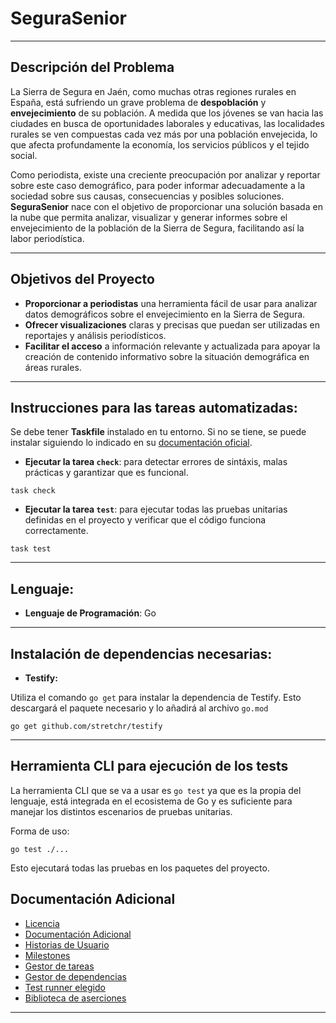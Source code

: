 # SeguraSenior

---

## Descripción del Problema

La Sierra de Segura en Jaén, como muchas otras regiones rurales en España, está sufriendo un grave problema de **despoblación** y **envejecimiento** de su población. A medida que los jóvenes se van hacia las ciudades en busca de oportunidades laborales y educativas, las localidades rurales se ven compuestas cada vez más por una población envejecida, lo que afecta profundamente la economía, los servicios públicos y el tejido social.

Como periodista, existe una creciente preocupación por analizar y reportar sobre este caso demográfico, para poder informar adecuadamente a la sociedad sobre sus causas, consecuencias y posibles soluciones. **SeguraSenior** nace con el objetivo de proporcionar una solución basada en la nube que permita analizar, visualizar y generar informes sobre el envejecimiento de la población de la Sierra de Segura, facilitando así la labor periodística.

---

## Objetivos del Proyecto

- **Proporcionar a periodistas** una herramienta fácil de usar para analizar datos demográficos sobre el envejecimiento en la Sierra de Segura.
- **Ofrecer visualizaciones** claras y precisas que puedan ser utilizadas en reportajes y análisis periodísticos.
- **Facilitar el acceso** a información relevante y actualizada para apoyar la creación de contenido informativo sobre la situación demográfica en áreas rurales.

---

## Instrucciones para las tareas automatizadas:

Se debe tener **Taskfile** instalado en tu entorno. Si no se tiene, se puede instalar siguiendo lo indicado en su [documentación oficial](https://taskfile.dev/installation).

* **Ejecutar la tarea `check`**: para detectar errores de sintáxis, malas prácticas y garantizar que es funcional.

```console
task check
```

* **Ejecutar la tarea `test`**: para ejecutar todas las pruebas unitarias definidas en el proyecto y verificar que el código funciona correctamente.

```console
task test
```
  
---

## Lenguaje:

- **Lenguaje de Programación**: Go

---

## Instalación de dependencias necesarias:

- **Testify:**

Utiliza el comando `go get` para instalar la dependencia de Testify. Esto descargará el paquete necesario y lo añadirá al archivo `go.mod`

```console
go get github.com/stretchr/testify
```

---

## Herramienta CLI para ejecución de los tests

La herramienta CLI que se va a usar es `go test` ya que es la propia del lenguaje, está integrada en el ecosistema de Go y es suficiente para manejar los distintos escenarios de pruebas unitarias.

Forma de uso: 
```console
go test ./...
```

Esto ejecutará todas las pruebas en los paquetes del proyecto.


## Documentación Adicional

- [Licencia](./LICENSE)
- [Documentación Adicional](./documentacion_adicional)
- [Historias de Usuario](./docs/historias.md)
- [Milestones](./docs/milestones.md)
- [Gestor de tareas](./docs/gestor_tareas.md)
- [Gestor de dependencias](./docs/gestor_dependencias.md)
- [Test runner elegido](./docs/test_runner.md)
- [Biblioteca de aserciones](./docs/biblioteca_aserciones.md)

---

